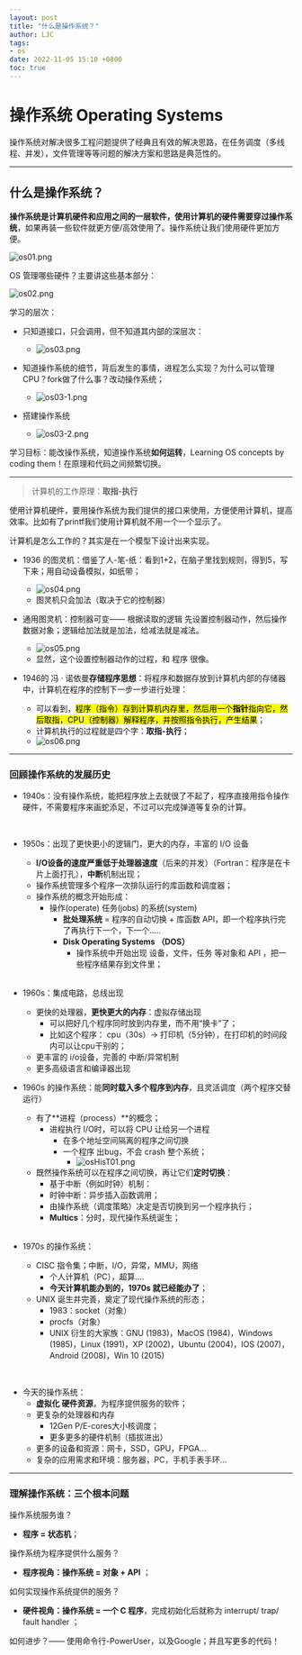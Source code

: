 ```yaml
---
layout: post
title: "什么是操作系统？"
author: LJC
tags:
- os
date: 2022-11-05 15:10 +0800
toc: true
---
```


# 操作系统 Operating Systems

操作系统对解决很多工程问题提供了经典且有效的解决思路，在任务调度（多线程、并发），文件管理等等问题的解决方案和思路是典范性的。

------

## 什么是操作系统？

**操作系统是计算机硬件和应用之间的一层软件，使用计算机的硬件需要穿过操作系统**，如果再装一些软件就更方便/高效使用了。操作系统让我们使用硬件更加方便。

![os01.png](/images/os/os01.png "操作系统的作用/位置")

OS 管理哪些硬件？主要讲这些基本部分：

![os02.png](/images/os/os02.png "操作系统管理哪些硬件")

学习的层次：
- 只知道接口，只会调用，但不知道其内部的深层次：
    - ![os03.png](/images/os/os03.png "学习的层次1")

- 知道操作系统的细节，背后发生的事情，进程怎么实现？为什么可以管理CPU？fork做了什么事？改动操作系统；
    - ![os03-1.png](/images/os/os03-1.png "学习的层次2")

- 搭建操作系统
    - ![os03-2.png](/images/os/os03-2.png "学习的层次3")

学习目标：能改操作系统，知道操作系统**如何运转**，Learning OS concepts by coding them！在原理和代码之间频繁切换。

-------------------

> 计算机的工作原理：**取指-执行**

使用计算机硬件，要用操作系统为我们提供的接口来使用，方便使用计算机，提高效率。比如有了printf我们使用计算机就不用一个一个显示了。

计算机是怎么工作的？其实是在一个模型下设计出来实现。

- 1936 的图灵机：借鉴了人-笔-纸：看到1+2，在脑子里找到规则，得到5，写下来；用自动设备模拟，如纸带；
    - ![os04.png](/images/os/os04.png "图灵机")
    - 图灵机只会加法（取决于它的控制器）

- 通用图灵机：控制器可变—— 根据读取的逻辑 先设置控制器动作，然后操作数据对象；逻辑给加法就是加法，给减法就是减法。
    - ![os05.png](/images/os/os05.png "通用图灵机")
    - 显然，这个设置控制器动作的过程，和 程序 很像。

- 1946的 冯 · 诺依曼**存储程序思想**：将程序和数据存放到计算机内部的存储器中，计算机在程序的控制下一步一步进行处理：
    - 可以看到，<mark>程序（指令）存到计算机内存里，然后用一个**指针**指向它，然后取指，CPU（控制器）解释程序，并按照指令执行，产生结果</mark>；
    - 计算机执行的过程就是四个字：**取指-执行**；
    - ![os06.png](/images/os/os06.png "冯 · 诺依曼")

-------

### 回顾操作系统的发展历史

- 1940s：没有操作系统，能把程序放上去就很了不起了，程序直接用指令操作硬件，不需要程序来画蛇添足，不过可以完成弹道等复杂的计算。
<br/>

- 1950s：出现了更快更小的逻辑门，更大的内存，丰富的 I/O 设备
    - **I/O设备的速度严重低于处理器速度**（后来的并发）（Fortran：程序是在卡片上面打孔），**中断**机制出现；
    - 操作系统管理多个程序一次排队运行的库函数和调度器；
    - 操作系统的概念开始形成：
        - 操作(operate) 任务(jobs) 的系统(system)
            - **批处理系统** = 程序的自动切换 + 库函数 API，即一个程序执行完了再执行下一个，下一个.....
            - **Disk Operating Systems （DOS）**
                - 操作系统中开始出现 设备，文件，任务 等对象和 API ，把一些程序结果存到文件里；
                <br/>
- 1960s：集成电路，总线出现
    - 更快的处理器，**更快更大的内存**：虚拟存储出现
        - 可以把好几个程序同时放到内存里，而不用“换卡”了；
        - 比如这个程序： cpu（30s）→ 打印机（5分钟），在打印机的时间段内可以让cpu干别的；
    - 更丰富的 i/o设备，完善的 中断/异常机制
    - 更多高级语言和编译器出现
- 1960s 的操作系统：能**同时载入多个程序到内存**，且灵活调度（两个程序交替运行）
    - 有了**进程（process）**的概念；
        - 进程执行 I/O时，可以将 CPU 让给另一个进程
            - 在多个地址空间隔离的程序之间切换
            - 一个程序 出bug，不会 crash 整个系统；
                - ![osHisT01.png](/images/os/osHisT01.png "基于中断的调度")
    - 既然操作系统可以在程序之间切换，再让它们**定时切换**：
        - 基于中断（例如时钟）机制：
        - 时钟中断：异步插入函数调用；
        - 由操作系统（调度策略）决定是否切换到另一个程序执行；
        - **Multics**：分时，现代操作系统诞生；
        <br/>

- 1970s 的操作系统：
    - CISC 指令集；中断，I/O，异常，MMU，网络
        - 个人计算机（PC），超算....
        - **今天计算机能办到的，1970s 就已经能办了**；
    - UNIX 诞生并完善，奠定了现代操作系统的形态；
        - 1983：socket（对象）
        - procfs（对象）
        - UNIX 衍生的大家族：GNU (1983)，MacOS (1984)，Windows (1985)，Linux (1991)，XP (2002)，Ubuntu (2004)，IOS (2007)，Android (2008)，Win 10 (2015)
<br/>

- 今天的操作系统：
    - **虚拟化 硬件资源**，为程序提供服务的软件；
    - 更复杂的处理器和内存
        - 12Gen P/E-cores大小核调度；
        - 更多更多的硬件机制（插拔进出）
    - 更多的设备和资源：网卡，SSD，GPU，FPGA...
    - 复杂的应用需求和环境：服务器，PC，手机手表手环...

--------------

### 理解操作系统：三个根本问题

操作系统服务谁？
- **程序 = 状态机**；

操作系统为程序提供什么服务？
- **程序视角：操作系统 = 对象 + API** ；

如何实现操作系统提供的服务？
- **硬件视角：操作系统 = 一个 C 程序**，完成初始化后就称为 interrupt/ trap/ fault handler ；

如何进步？—— 使用命令行-PowerUser，以及Google；并且写更多的代码！
